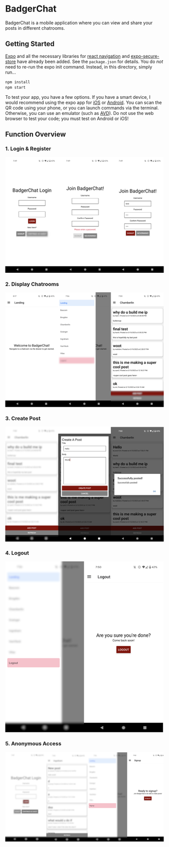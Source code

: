 # BadgerChat

BadgerChat is a mobile application where you can view and share your posts in different chatrooms.

## Getting Started

[Expo](https://expo.dev/) and all the necessary libraries for [react navigation](https://reactnavigation.org/) and [expo-secure-store](https://www.npmjs.com/package/expo-secure-store) have already been added. See the `package.json` for details. You do *not* need to re-run the expo init command. Instead, in this directory, simply run...

```bash
npm install
npm start
```

To test your app, you have a few options. If you have a smart device, I would recommend using the expo app for [iOS](https://apps.apple.com/us/app/expo-go/id982107779) or [Android](https://play.google.com/store/apps/details?id=host.exp.exponent&hl=en_US&gl=US). You can scan the QR code using your phone, or you can launch commands via the terminal. Otherwise, you can use an emulator (such as [AVD](https://developer.android.com/studio/run/emulator)). Do not use the web browser to test your code; you must test on Android or iOS!

## Function Overview

### 1. Login & Register

!["Step 1"](figures/s1.png)

### 2. Display Chatrooms

!["Step 2"](figures/s2.png)

### 3. Create Post

!["Step 3"](figures/s3.png)

### 4. Logout

!["Step 4"](figures/s4.png)

### 5. Anonymous Access

!["Step 5"](figures/s5.png)
